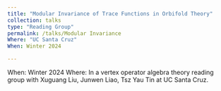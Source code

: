 ```yaml
---
title: "Modular Invariance of Trace Functions in Orbifold Theory"
collection: talks
type: "Reading Group"
permalink: /talks/Modular Invariance
Where: "UC Santa Cruz"
When: Winter 2024

---
```

When: Winter 2024
Where: In a vertex operator algebra theory reading group with Xuguang Liu, Junwen Liao, Tsz Yau Tin at UC Santa Cruz.